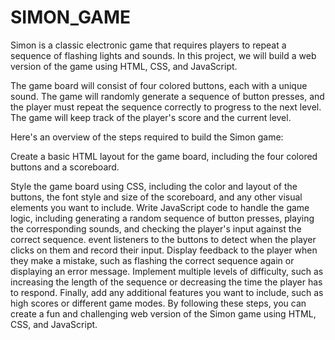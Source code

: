# SIMON_GAME
Simon is a classic electronic game that requires players to repeat a sequence of flashing lights and sounds. In this project, we will build a web version of the game using HTML, CSS, and JavaScript.

The game board will consist of four colored buttons, each with a unique sound. The game will randomly generate a sequence of button presses, and the player must repeat the sequence correctly to progress to the next level. The game will keep track of the player's score and the current level.

Here's an overview of the steps required to build the Simon game:

Create a basic HTML layout for the game board, including the four colored buttons and a scoreboard.

Style the game board using CSS, including the color and layout of the buttons, the font style and size of the scoreboard, and any other visual elements you want to include.
Write JavaScript code to handle the game logic, including generating a random sequence of button presses, playing the corresponding sounds, and checking the player's input against the correct sequence.
event listeners to the buttons to detect when the player clicks on them and record their input.
Display feedback to the player when they make a mistake, such as flashing the correct sequence again or displaying an error message.
Implement multiple levels of difficulty, such as increasing the length of the sequence or decreasing the time the player has to respond.
Finally, add any additional features you want to include, such as high scores or different game modes.
By following these steps, you can create a fun and challenging web version of the Simon game using HTML, CSS, and JavaScript.
